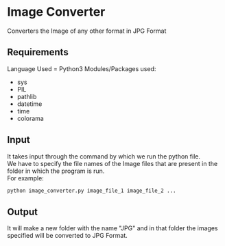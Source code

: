 # Image Converter
Converters the Image of any other format in JPG Format

## Requirements
Language Used = Python3
Modules/Packages used:
* sys
* PIL
* pathlib
* datetime
* time
* colorama

## Input
It takes input through the command by which we run the python file.<br />
We have to specify the file names of the Image files that are present in the folder in which the program is run.<br />
For example:
```bash
python image_converter.py image_file_1 image_file_2 ...
```

## Output
It will make a new folder with the name "JPG" and in that folder the images specified will be converted to JPG Format.